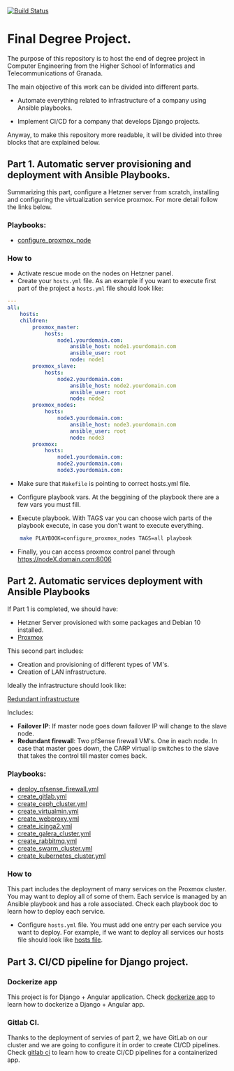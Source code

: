 [![Build Status](https://travis-ci.org/VictorMorenoJimenez/tfg2020.svg?branch=master)](https://travis-ci.org/VictorMorenoJimenez/tfg2020)
# Final Degree Project.
The purpose of this repository is to host the end of degree project in Computer Engineering from the Higher School of Informatics and Telecommunications of Granada.

The main objective of this work can be divided into different parts.

- Automate everything related to infrastructure of a company using Ansible playbooks.

- Implement CI/CD for a company that develops Django projects.

Anyway, to make this repository more readable, it will be divided into three blocks that are explained below.

## Part 1. Automatic server provisioning and deployment with Ansible Playbooks.

Summarizing this part, configure a Hetzner server from scratch, 
installing and configuring the virtualization service proxmox. For more detail follow the links below.

### Playbooks:
* [configure_proxmox_node](https://github.com/VictorMorenoJimenez/tfg2020/tree/master/doc/playbooks/configure_proxmox_node.md)

### How to

* Activate rescue mode on the nodes on Hetzner panel.
* Create your `hosts.yml` file. As an example if you want to execute first part of the project a `hosts.yml` file should look like:

```yml
---
all:
    hosts:
    children:
        proxmox_master:
            hosts:
                node1.yourdomain.com:
                    ansible_host: node1.yourdomain.com 
                    ansible_user: root
                    node: node1
        proxmox_slave:
            hosts:
                node2.yourdomain.com:
                    ansible_host: node2.yourdomain.com 
                    ansible_user: root
                    node: node2
        proxmox_nodes:
            hosts:
                node3.yourdomain.com:
                    ansible_host: node3.yourdomain.com  
                    ansible_user: root
                    node: node3
        proxmox:
            hosts:
                node1.yourdomain.com:
                node2.yourdomain.com:
                node3.yourdomain.com:
```

* Make sure that `Makefile` is pointing to correct hosts.yml file.

* Configure playbook vars. At the beggining of the playbook there are a few vars you must fill.

* Execute playbook. With TAGS var you can choose wich parts of the playbook execute, in case you don't want to execute everything.

```bash 
    make PLAYBOOK=configure_proxmox_nodes TAGS=all playbook
```

* Finally, you can access proxmox control panel through https://nodeX.domain.com:8006



## Part 2. Automatic services deployment with Ansible Playbooks

If Part 1 is completed, we should have:

* Hetzner Server provisioned with some packages and Debian 10 installed.
* [Proxmox](https://www.proxmox.com/en/)

This second part includes:

* Creation and provisioning of different types of VM's.
* Creation of LAN infrastructure.

Ideally the infrastructure should look like:

[Redundant infrastructure](https://github.com/VictorMorenoJimenez/tfg2020/blob/master/doc/images/tfg-diagram.png)

Includes:
* **Failover IP**: If master node goes down failover IP will change to the slave node.
* **Redundant firewall**: Two pfSense firewall VM's. One in each node. In case that master goes down, the CARP virtual ip switches to the slave that takes the control till master comes back.


### Playbooks:
* [deploy_pfsense_firewall.yml](https://github.com/VictorMorenoJimenez/tfg2020/tree/master/doc/playbooks/deploy_pfsense_firewall.md)
* [create_gitlab.yml](https://github.com/VictorMorenoJimenez/tfg2020/tree/master/doc/playbooks/create_gitlab.md)
* [create_ceph_cluster.yml](https://github.com/VictorMorenoJimenez/tfg2020/tree/master/doc/playbooks/create_ceph_cluster.md)
* [create_virtualmin.yml](https://github.com/VictorMorenoJimenez/tfg2020/tree/master/doc/playbooks/create_virtualmin.md)
* [create_webproxy.yml](https://github.com/VictorMorenoJimenez/tfg2020/tree/master/doc/playbooks/create_webproxy.md)
* [create_icinga2.yml](https://github.com/VictorMorenoJimenez/tfg2020/tree/master/doc/playbooks/create_icinga2.md)
* [create_galera_cluster.yml](https://github.com/VictorMorenoJimenez/tfg2020/tree/master/doc/playbooks/create_galera_cluster.md)
* [create_rabbitmq.yml](https://github.com/VictorMorenoJimenez/tfg2020/tree/master/doc/playbooks/create_rabbitmq.md)
* [create_swarm_cluster.yml](https://github.com/VictorMorenoJimenez/tfg2020/tree/master/doc/playbooks/create_swarm_cluster.md)
* [create_kubernetes_cluster.yml](https://github.com/VictorMorenoJimenez/tfg2020/tree/master/doc/playbooks/create_kubernetes_cluster.md)


### How to

This part includes the deployment of many services on the Proxmox cluster. You may want to deploy all of some of them. Each service is managed by an Ansible playbook and has a role associated. Check each playbook doc to learn how to deploy each service.

* Configure `hosts.yml` file. You must add one entry per each service you want to deploy. For example, if we want to deploy all services our hosts file should look like [hosts file](https://github.com/VictorMorenoJimenez/tfg2020/tree/master/doc/playbooks/hosts.md).




## Part 3. CI/CD pipeline for Django project.

### Dockerize app
This project is for Django + Angular application. Check [dockerize app](https://github.com/VictorMorenoJimenez/tfg2020/tree/master/doc/app/dockerize.md) to learn how to dockerize a Django + Angular app.

### Gitlab CI.
Thanks to the deployment of servies of part 2, we have GitLab on our cluster and we are going to configure it in order to create CI/CD pipelines. Check [gitlab ci](https://github.com/VictorMorenoJimenez/tfg2020/tree/master/doc/app/ci-cd.md) to learn how to create CI/CD pipelines for a containerized app.


